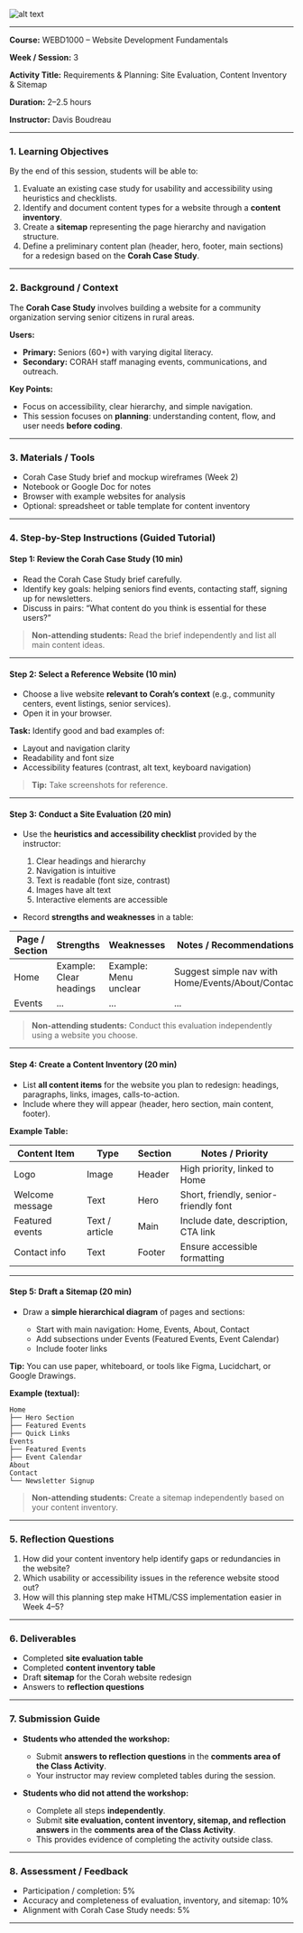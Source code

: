 ![alt text](image.png)

---

**Course:** WEBD1000 – Website Development Fundamentals

**Week / Session:** 3

**Activity Title:** Requirements & Planning: Site Evaluation, Content Inventory & Sitemap

**Duration:** 2–2.5 hours

**Instructor:** Davis Boudreau

---

### 1. **Learning Objectives**

By the end of this session, students will be able to:

1. Evaluate an existing case study for usability and accessibility using heuristics and checklists.
2. Identify and document content types for a website through a **content inventory**.
3. Create a **sitemap** representing the page hierarchy and navigation structure.
4. Define a preliminary content plan (header, hero, footer, main sections) for a redesign based on the **Corah Case Study**.

---

### 2. **Background / Context**

The **Corah Case Study** involves building a website for a community organization serving senior citizens in rural areas.

**Users:**

* **Primary:** Seniors (60+) with varying digital literacy.
* **Secondary:** CORAH staff managing events, communications, and outreach.

**Key Points:**

* Focus on accessibility, clear hierarchy, and simple navigation.
* This session focuses on **planning**: understanding content, flow, and user needs **before coding**.

---

### 3. **Materials / Tools**

* Corah Case Study brief and mockup wireframes (Week 2)
* Notebook or Google Doc for notes
* Browser with example websites for analysis
* Optional: spreadsheet or table template for content inventory

---

### 4. **Step-by-Step Instructions (Guided Tutorial)**

#### **Step 1: Review the Corah Case Study (10 min)**

* Read the Corah Case Study brief carefully.
* Identify key goals: helping seniors find events, contacting staff, signing up for newsletters.
* Discuss in pairs: “What content do you think is essential for these users?”

> **Non-attending students:** Read the brief independently and list all main content ideas.

---

#### **Step 2: Select a Reference Website (10 min)**

* Choose a live website **relevant to Corah’s context** (e.g., community centers, event listings, senior services).
* Open it in your browser.

**Task:** Identify good and bad examples of:

* Layout and navigation clarity
* Readability and font size
* Accessibility features (contrast, alt text, keyboard navigation)

> **Tip:** Take screenshots for reference.

---

#### **Step 3: Conduct a Site Evaluation (20 min)**

* Use the **heuristics and accessibility checklist** provided by the instructor:

  1. Clear headings and hierarchy
  2. Navigation is intuitive
  3. Text is readable (font size, contrast)
  4. Images have alt text
  5. Interactive elements are accessible

* Record **strengths and weaknesses** in a table:

| Page / Section | Strengths               | Weaknesses            | Notes / Recommendations                           |
| -------------- | ----------------------- | --------------------- | ------------------------------------------------- |
| Home           | Example: Clear headings | Example: Menu unclear | Suggest simple nav with Home/Events/About/Contact |
| Events         | ...                     | ...                   | ...                                               |

> **Non-attending students:** Conduct this evaluation independently using a website you choose.

---

#### **Step 4: Create a Content Inventory (20 min)**

* List **all content items** for the website you plan to redesign: headings, paragraphs, links, images, calls-to-action.
* Include where they will appear (header, hero section, main content, footer).

**Example Table:**

| Content Item    | Type           | Section | Notes / Priority                      |
| --------------- | -------------- | ------- | ------------------------------------- |
| Logo            | Image          | Header  | High priority, linked to Home         |
| Welcome message | Text           | Hero    | Short, friendly, senior-friendly font |
| Featured events | Text / article | Main    | Include date, description, CTA link   |
| Contact info    | Text           | Footer  | Ensure accessible formatting          |

---

#### **Step 5: Draft a Sitemap (20 min)**

* Draw a **simple hierarchical diagram** of pages and sections:

  * Start with main navigation: Home, Events, About, Contact
  * Add subsections under Events (Featured Events, Event Calendar)
  * Include footer links

**Tip:** You can use paper, whiteboard, or tools like Figma, Lucidchart, or Google Drawings.

**Example (textual):**

```
Home
├── Hero Section
├── Featured Events
├── Quick Links
Events
├── Featured Events
├── Event Calendar
About
Contact
└── Newsletter Signup
```

> **Non-attending students:** Create a sitemap independently based on your content inventory.

---

### 5. **Reflection Questions**

1. How did your content inventory help identify gaps or redundancies in the website?
2. Which usability or accessibility issues in the reference website stood out?
3. How will this planning step make HTML/CSS implementation easier in Week 4–5?

---

### 6. **Deliverables**

* Completed **site evaluation table**
* Completed **content inventory table**
* Draft **sitemap** for the Corah website redesign
* Answers to **reflection questions**

---

### 7. **Submission Guide**

* **Students who attended the workshop:**

  * Submit **answers to reflection questions** in the **comments area of the Class Activity**.
  * Your instructor may review completed tables during the session.

* **Students who did not attend the workshop:**

  * Complete all steps **independently**.
  * Submit **site evaluation, content inventory, sitemap, and reflection answers** in the **comments area of the Class Activity**.
  * This provides evidence of completing the activity outside class.

---

### 8. **Assessment / Feedback**

* Participation / completion: 5%
* Accuracy and completeness of evaluation, inventory, and sitemap: 10%
* Alignment with Corah Case Study needs: 5%

---
